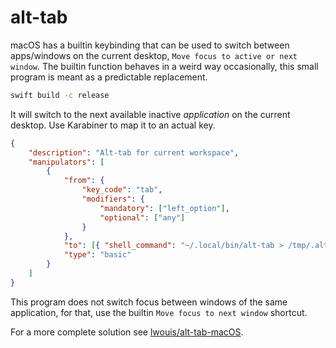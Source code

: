 # alt-tab
macOS has a builtin keybinding that can be used to switch between apps/windows on
the current desktop, `Move focus to active or next window`. The builtin function
behaves in a weird way occasionally, this small program is meant as a
predictable replacement.

```bash
swift build -c release
```

It will switch to the next available inactive *application*
on the current desktop. Use Karabiner to map it to an actual key.

```json
{
    "description": "Alt-tab for current workspace",
    "manipulators": [
        {
            "from": {
                "key_code": "tab",
                "modifiers": {
                    "mandatory": ["left_option"],
                    "optional": ["any"]
                }
            },
            "to": [{ "shell_command": "~/.local/bin/alt-tab > /tmp/.alt-tab.log" }],
            "type": "basic"
        }
    ]
}
```

This program does not switch focus between windows of the same application, for
that, use the builtin `Move focus to next window` shortcut.

For a more complete solution see [lwouis/alt-tab-macOS](https://github.com/lwouis/alt-tab-macos).
